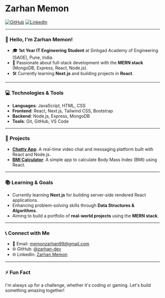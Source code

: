 # Zarhan Memon

[![GitHub](https://img.shields.io/badge/GitHub-Profile-blue)](https://github.com/zarhan-dev)
[![LinkedIn](https://img.shields.io/badge/LinkedIn-Profile-blue)](https://www.linkedin.com/in/zarhan-memon-bb2b5435a)

---

### 👋 **Hello, I'm Zarhan Memon!**

- 🎓 **1st Year IT Engineering Student** at Sinhgad Academy of Engineering (SAOE), Pune, India.
- 🚀 Passionate about full-stack development with the **MERN stack** (MongoDB, Express, React, Node.js).
- 🛠️ Currently learning **Next.js** and building projects in **React**.

---

### 💻 **Technologies & Tools**

- **Languages**: JavaScript, HTML, CSS
- **Frontend**: React, Next.js, Tailwind CSS, Bootstrap
- **Backend**: Node.js, Express, MongoDB
- **Tools**: Git, GitHub, VS Code

---

### 📂 **Projects**

- **[Chatty App](https://chatty-video-chat.onrender.com)**: A real-time video chat and messaging platform built with React and Node.js.
- **[BMI Calculator](#)**: A simple app to calculate Body Mass Index (BMI) using React.

---

### 📚 **Learning & Goals**

- Currently learning **Next.js** for building server-side rendered React applications.
- Enhancing problem-solving skills through **Data Structures & Algorithms**.
- Aiming to build a portfolio of **real-world projects** using the **MERN stack**.

---

### 📞 **Connect with Me**

- 📧 Email: [memonzarhan99@gmail.com](mailto:memonzarhan99@gmail.com)
- 🌐 GitHub: [@zarhan-dev](https://github.com/zarhan-dev)
- 🌐 LinkedIn: [Zarhan Memon](https://www.linkedin.com/in/zarhan-memon-bb2b5435a)

---

### ⚡ **Fun Fact**

I'm always up for a challenge, whether it's coding or gaming. Let's build something amazing together!
